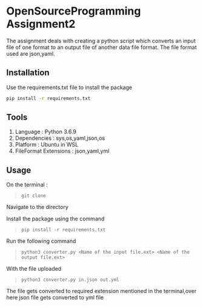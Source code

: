# OpenSourceProgramming Assignment2
The assignment deals with creating a python script which converts an input file of one format to an output file of another data file format. The file format used are json,yaml. 
## Installation
Use the requirements.txt file to install the package
```bash
pip install -r requirements.txt
```
## Tools
1. Language : Python 3.6.9
2. Dependencies : sys,os,yaml,json,os
3. Platform : Ubuntu in WSL
4. FileFormat Extensions : json,yaml,yml 

## Usage
 On the terminal :
 >```` git clone ````</br>
 
 Navigate to the directory </br>
 
 Install the package using the command
 >````pip install -r requirements.txt````
 
 Run the following command
 >```python3 converter.py <Name of the input file.ext> <Name of the output file.ext>```

  With the file uploaded
 >```python3 converter.py in.json out.yml```
  
  The file gets converted to required extension mentioned in the terminal,over here json file gets converted to yml file
